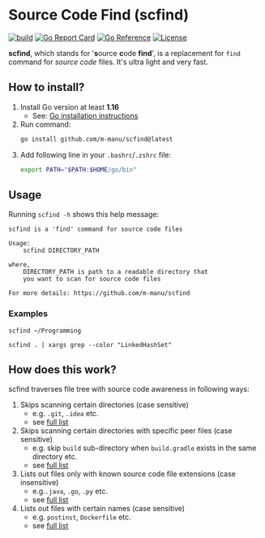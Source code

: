 # Source Code Find (scfind)

[![build](https://github.com/m-manu/scfind/actions/workflows/build.yml/badge.svg)](https://github.com/m-manu/scfind/actions/workflows/build.yml)
[![Go Report Card](https://goreportcard.com/badge/github.com/m-manu/scfind)](https://goreportcard.com/report/github.com/m-manu/scfind)
[![Go Reference](https://pkg.go.dev/badge/github.com/m-manu/scfind.svg)](https://pkg.go.dev/github.com/m-manu/scfind)
[![License](https://img.shields.io/badge/License-Apache%202-blue.svg)](./LICENSE)

**scfind**, which stands for '**s**ource **c**ode **find**', is a replacement for `find` command for _source code_
files. It's ultra light and very fast.

## How to install?

1. Install Go version at least **1.16**
    * See: [Go installation instructions](https://go.dev/doc/install)
2. Run command:
   ```bash
   go install github.com/m-manu/scfind@latest
   ```
3. Add following line in your `.bashrc`/`.zshrc` file:
   ```bash
   export PATH="$PATH:$HOME/go/bin"
   ```

## Usage

Running `scfind -h` shows this help message:

```text
scfind is a 'find' command for source code files

Usage: 
	scfind DIRECTORY_PATH

where,
	DIRECTORY_PATH is path to a readable directory that
	you want to scan for source code files

For more details: https://github.com/m-manu/scfind
```

### Examples

```shell
scfind ~/Programming
```

```shell
scfind . | xargs grep --color "LinkedHashSet"
```

## How does this work?

scfind traverses file tree with source code awareness in following ways:

1. Skips scanning certain directories (case sensitive)
    * e.g. `.git`, `.idea` etc.
    * see [full list](./config_ignored_directories.txt)
2. Skips scanning certain directories with specific peer files (case sensitive)
    * e.g. skip `build` sub-directory when `build.gradle` exists in the same directory etc.
    * see [full list](./config_ignored_directories_with_peer_file_names.json)
3. Lists out files only with known source code file extensions (case insensitive)
    * e.g.`.java`, `.go`, `.py` etc.
    * see [full list](./config_allowed_file_extensions.txt)
4. Lists out files with certain names (case sensitive)
    * e.g. `postinst`, `Dockerfile` etc.
    * see [full list](./config_allowed_file_names.txt)
